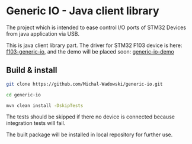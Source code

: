# Generic IO - Java client library

The project which is intended to ease control I/O ports of STM32 Devices from java application via USB.

This is java client library part. The driver for STM32 F103 device is here: [f103-generic-io](https://github.com/Michal-Wadowski/f103-generic-io),
and the demo will be placed soon: [generic-io-demo](https://github.com/Michal-Wadowski/generic-io-demo)

## Build & install

```bash
git clone https://github.com/Michal-Wadowski/generic-io.git

cd generic-io

mvn clean install -DskipTests
```
The tests should be skipped if there no device is connected because integration tests will fail.

The built package will be installed in local repository for further use.
